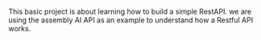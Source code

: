 This basic project is about learning how to build a simple RestAPI. we are using the assembly AI API as an example to understand how a Restful API works.